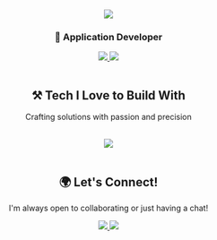 <h1 align="center">
    <img src="https://readme-typing-svg.herokuapp.com/?font=Righteous&size=36&center=true&vCenter=true&width=500&height=70&duration=3500&lines=Hi+There!+👋;+It's+Jill+Dhandhukiya!;" />
</h1>

<h3 align="center">🌟 Application Developer </h3>

<div align="center">
    <a href="mailto:mail.jill@skiff.com">
        <img src="https://img.shields.io/badge/Gmail-333333?style=for-the-badge&logo=gmail&logoColor=red" />
    </a>
    <a href="https://www.linkedin.com/in/jilldhandhukiya/" target="_blank">
        <img src="https://img.shields.io/badge/LinkedIn-0077B5?style=for-the-badge&logo=linkedin&logoColor=white" />
    </a>
</div>
<br/>

<h2 align="center">⚒️ Tech I Love to Build With</h2>
<p align="center">Crafting solutions with passion and precision</p>
<br/>
<div align="center">
    <img src="https://skillicons.dev/icons?i=c,cpp,java,python,js,html,css,tailwind,nodejs,expressjs,react,nextjs,flask,github,aws,docker,figma,mysql,postgresql,mongodb,redis,firebase,dart,flutter,solidity,go,dotnet,linux,nginx" />
</div>
<br/>

<h2 align="center">🌍 Let's Connect!</h2>
<p align="center">I'm always open to collaborating or just having a chat!</p>
<div align="center">
    <a href="mailto:mail.jill@skiff.com">
        <img src="https://img.shields.io/badge/Gmail-333333?style=for-the-badge&logo=gmail&logoColor=red" />
    </a>
    <a href="https://www.linkedin.com/in/jilldhandhukiya/" target="_blank">
        <img src="https://img.shields.io/badge/LinkedIn-0077B5?style=for-the-badge&logo=linkedin&logoColor=white" />
    </a>
</div>
